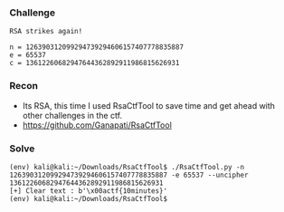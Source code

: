 ### Challenge

```
RSA strikes again!

n = 126390312099294739294606157407778835887
e = 65537
c = 13612260682947644362892911986815626931
```

### Recon
* Its RSA, this time I used RsaCtfTool to save time and get ahead with other challenges in the ctf.
* https://github.com/Ganapati/RsaCtfTool

### Solve

```
(env) kali@kali:~/Downloads/RsaCtfTool$ ./RsaCtfTool.py -n 126390312099294739294606157407778835887 -e 65537 --uncipher 13612260682947644362892911986815626931                                 
[+] Clear text : b'\x00actf{10minutes}'                                                                   
(env) kali@kali:~/Downloads/RsaCtfTool$           
```
